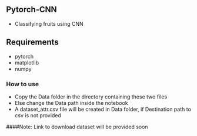 ## Pytorch-CNN
- Classifying fruits using CNN

## Requirements
- pytorch
- matplotlib
- numpy

### How to use
- Copy the Data folder in the directory containing these two files
- Else change the Data path inside the notebook
- A dataset_attr.csv file will be created in Data folder, if Destination path to csv is not provided

####Note: Link to download dataset will be provided soon
